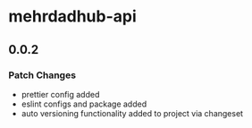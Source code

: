 # mehrdadhub-api

## 0.0.2

### Patch Changes

- prettier config added
- eslint configs and package added
- auto versioning functionality added to project via changeset
